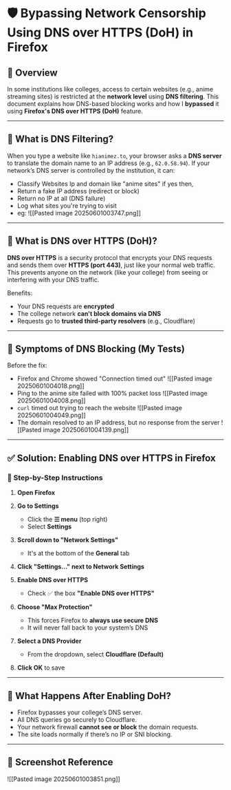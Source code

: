 # 🛡️ Bypassing Network Censorship Using DNS over HTTPS (DoH) in Firefox

## 📖 Overview

In some institutions like colleges, access to certain websites (e.g., anime streaming sites) is restricted at the **network level** using **DNS filtering**. This document explains how DNS-based blocking works and how I **bypassed** it using **Firefox's DNS over HTTPS (DoH)** feature.

---

## 🧠 What is DNS Filtering?

When you type a website like `hianimez.to`, your browser asks a **DNS server** to translate the domain name to an IP address (e.g., `62.0.58.94`). If your network’s DNS server is controlled by the institution, it can:

- Classify Websites Ip and domain like "anime sites" if yes then,
- Return a fake IP address (redirect or block)
- Return no IP at all (DNS failure)
- Log what sites you're trying to visit
- eg:
  ![[Pasted image 20250601003747.png]]

---

## 🔐 What is DNS over HTTPS (DoH)?

**DNS over HTTPS** is a security protocol that encrypts your DNS requests and sends them over **HTTPS (port 443)**, just like your normal web traffic. This prevents anyone on the network (like your college) from seeing or interfering with your DNS traffic.

Benefits:

- Your DNS requests are **encrypted**
- The college network **can't block domains via DNS**
- Requests go to **trusted third-party resolvers** (e.g., Cloudflare)

---

## 🧩 Symptoms of DNS Blocking (My Tests)

Before the fix:

- Firefox and Chrome showed "Connection timed out"
  ![[Pasted image 20250601004018.png]]
- Ping to the anime site failed with 100% packet loss
  ![[Pasted image 20250601004008.png]]
- `curl` timed out trying to reach the website
  ![[Pasted image 20250601004049.png]]
- The domain resolved to an IP address, but no response from the server
  ![[Pasted image 20250601004139.png]]

---

## ✅ Solution: Enabling DNS over HTTPS in Firefox

### 🧭 Step-by-Step Instructions

1. **Open Firefox**

2. **Go to Settings**

   - Click the **☰ menu** (top right)
   - Select **Settings**

3. **Scroll down to "Network Settings"**

   - It's at the bottom of the **General** tab

4. **Click "Settings..." next to Network Settings**

5. **Enable DNS over HTTPS**

   - Check ✅ the box **"Enable DNS over HTTPS"**

6. **Choose "Max Protection"**

   - This forces Firefox to **always use secure DNS**
   - It will never fall back to your system’s DNS

7. **Select a DNS Provider**

   - From the dropdown, select **Cloudflare (Default)**

8. **Click OK** to save

---

## 🧪 What Happens After Enabling DoH?

- Firefox bypasses your college’s DNS server.
- All DNS queries go securely to Cloudflare.
- Your network firewall **cannot see or block** the domain requests.
- The site loads normally if there’s no IP or SNI blocking.

---

## 📸 Screenshot Reference

![[Pasted image 20250601003851.png]]
